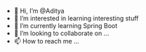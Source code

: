 - 👋 Hi, I’m @Aditya
- 👀 I’m interested in learning interesting stuff
- 🌱 I’m currently learning Spring Boot
- 💞️ I’m looking to collaborate on ...
- 📫 How to reach me ...

<!---
Adi24/Adi24 is a ✨ special ✨ repository because its `README.md` (this file) appears on your GitHub profile.
You can click the Preview link to take a look at your changes.
--->

